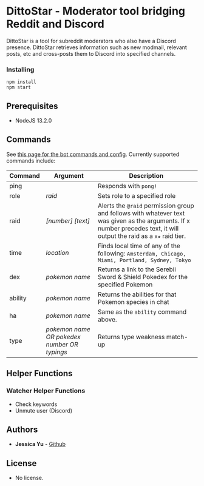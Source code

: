 # DittoStar - Moderator tool bridging Reddit and Discord

DittoStar is a tool for subreddit moderators who also have a Discord presence. DittoStar retrieves information such as new modmail, relevant posts, etc and cross-posts them to Discord into specified channels.

### Installing

    npm install
    npm start

## Prerequisites

* NodeJS 13.2.0

## Commands
See [this page for the bot commands and config](./commands.md). Currently supported commands include: 

| Command | Argument | Description |  
|-|-|-|  
| ping | | Responds with `pong!` |
| role | *raid* | Sets role to a specified role |  
| raid | *[number] [text]* | Alerts the `@raid` permission group and follows with whatever text was given as the arguments. If x number precedes text, it will output the raid as a `x★` raid tier. |  
| time | *location* | Finds local time of any of the following: ```Amsterdam, Chicago, Miami, Portland, Sydney, Tokyo``` |  
| dex | *pokemon name* | Returns a link to the Serebii Sword & Shield Pokedex for the specified Pokemon |  
| ability | *pokemon name* | Returns the abilities for that Pokemon species in chat | 
| ha | *pokemon name* | Same as the `ability` command above. |
| type | *pokemon name OR pokedex number OR typings* | Returns type weakness match-up | 

## Helper Functions

### Watcher Helper Functions
* Check keywords
* Unmute user (Discord)

## Authors

* **Jessica Yu** - [Github](https://github.com/jessicayyu)
  
## License
  
* No license.


